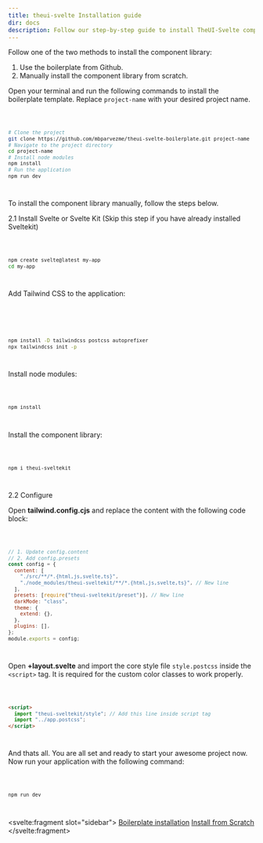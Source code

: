 ```yaml
---
title: theui-svelte Installation guide
dir: docs
description: Follow our step-by-step guide to install TheUI-Svelte component library. Get started with easy installation instructions for seamless integration.
---
```


<script lang="ts">
  import type { PageData } from "./$types";
  import DocContainer from "$lib/ui/doc/Container.svelte";
  import Head from "$lib/ui/doc/Head.svelte";
  import Block from "$lib/ui/doc/Block.svelte";
  import Code from "$lib/ui/doc/Code.svelte";
  export let data: PageData;
</script>

<DocContainer setupLink={false}>
  <Head title="Installation" text="Install the <b>theui-svelte</b> component library in your project or start a new project with the boilerplate template. Install it to build fast and deliver faster." edit_url={data.edit_url} />

  <Block title="Installation">
    <div>
      <p class="not-prose">Follow one of the two methods to install the component library:</p>
      <ol>
        <li class="my-0">Use the boilerplate from Github.</li>
        <li class="my-0">Manually install the component library from scratch.</li>
      </ol>
    </div>
  </Block>

  <Block title="1. Use Boilerplate From Github" id="boilerplate">
    <p class="not-prose">Open your terminal and run the following commands to install the boilerplate template. Replace <code>project-name</code> with your desired project name.</p>
<Code title="Clone from Github">

```bash
# Clone the project
git clone https://github.com/mbparvezme/theui-svelte-boilerplate.git project-name
# Navigate to the project directory
cd project-name
# Install node modules
npm install
# Run the application
npm run dev
```
</Code>
  </Block>

  <Block title="2. Install Manually From Scratch" id="manualFromScratch">
    <p class="not-prose">To install the component library manually, follow the steps below.</p>
    <p class="not-prose font-semibold">2.1 Install Svelte or Svelte Kit <span class="font-body mt-0 pl-2 text-sm italic">(Skip this step if you have already installed Sveltekit)</span></p>
<Code title="Install SvelteKit">

```bash
npm create svelte@latest my-app
cd my-app
```
</Code>

<p class="not-prose">Add Tailwind CSS to the application:</p>

<Code title="Install TailwindCSS">

<!-- npx svelte-add@latest tailwindcss -->
```bash
npm install -D tailwindcss postcss autoprefixer
npx tailwindcss init -p
```
</Code>
<p class="not-prose">Install node modules:</p>
<Code title="Install NPM modules">

```bash
npm install
```
</Code>
<p class="not-prose">Install the component library:</p>
<Code title="Install theui-svelte">

```bash
npm i theui-sveltekit
```
</Code>
    <p class="font-semibold mb-0">2.2 Configure</p>
    <p class="not-prose">Open <b>tailwind.config.cjs</b> and replace the content with the following code block:</p>
<Code title="Modify tailwind.config.cjs">

```js
// 1. Update config.content
// 2. Add config.presets
const config = {
  content: [
    "./src/**/*.{html,js,svelte,ts}",
    "./node_modules/theui-sveltekit/**/*.{html,js,svelte,ts}", // New line
  ],
  presets: [require("theui-sveltekit/preset")], // New line
  darkMode: "class",
  theme: {
    extend: {},
  },
  plugins: [],
};
module.exports = config;
```
</Code>
    <p class="not-prose">Open <b>+layout.svelte</b> and import the core style file <code>style.postcss</code> inside the <code>&lt;script&gt;</code> tag. It is required for the custom color classes to work properly.</p>
<Code title="Modify +layout.svelte">

```html
<script>
  import "theui-sveltekit/style"; // Add this line inside script tag
  import "../app.postcss";
</script>
```
</Code>
    <p class="not-prose">And thats all. You are all set and ready to start your awesome project now. Now run your application with the following command:</p>

<Code title="Run project">

```sh
npm run dev
```
</Code>
  </Block>

  <svelte:fragment slot="sidebar">
    <a href="#boilerplate">Boilerplate installation</a>
    <a href="#manualFromScratch">Install from Scratch</a>
  </svelte:fragment>

</DocContainer>